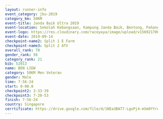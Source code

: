 ```yaml
---
layout: runner-info 
event_category: jbu-2019 
category_km: 50KM 
event-title: Janda Baik Ultra 2019
event-location: Sekolah Kebangsaan, Kampung Janda Baik, Bentong, Pahang, Malaysia 
event-logo: https://res.cloudinary.com/raceyaya/image/upload/v1569217009/logo/janda-baik_vch1pc.jpg 
event-date: 2019-09-14 
checkpoint-name2: Split 1 E Farm 
checkpoint-name3: Split 2 ATV 
overall_rank: 70
gender_rank: 56
category_rank: 21
bib: 52013
name: BEN LIEW
category: 50KM Men Veteran
gender: Male
time: 7-56-24
start: 0-00.0
checkpoint2: 3-33-39
checkpoint3: 7-20-53
finish: 7-56-24
country: Singapore
cerrtificate: https-//drive.google.com/file/d/1NEa3BAT7-LgoPj4-mSm0YYrqC8saR7VJ/view?usp=sharing
---
```

